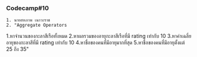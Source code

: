 ### Codecamp#10
    1. นายสหภาพ เนาวะราช
    2. "Aggregate Operators
1.หาจำนวนของกะลาสีเรือทั้งหมด
2.หาผลรวมของอายุกะลาสีเรือที่มี rating เท่ากับ 10
3.หาค่าเฉลี่ยอายุของกะลาสีที่มี rating เท่ากับ 10
4.หาชื่อของคนที่มีอายุมากที่สุด
5.หาชื่อของคนที่มีอายุตั้งแต่ 25 ถึง 35"